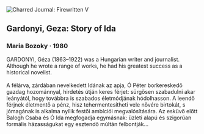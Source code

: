<div class="artwork-of-the-day">
  <div class="container">
    <div class="img-wrapper">
      <img
        src="https://uploads8.wikiart.org/00261/images/bozoky-maria/bozoky-ai-798.jpg!Large.jpg"
        alt="Charred Journal: Firewritten V" />
    </div>
    <div class="artwork-detail">
      <div class="artwork-origin"> 
        <h2 class="artwork-name">Gardonyi, Geza: Story of Ida</h2>
        <h3 class="artist">
          Maria Bozoky
                    ·  1980
        </h3>
      </div>
      <p class="description">
        <span class="artwork-description-text ng-binding" ng-bind-html="viewModel.ArtworkOfTheDay.Description | unsafe">GARDONYI, Géza (1863–1922) was a Hungarian writer and journalist. Although he wrote a range of works, he had his greatest success as a historical novelist.<br><br>A félárva, zárdában nevelkedett Idának az apja, Ó Péter borkereskedő gazdag hozománnyal, hirdetés útján keres férjet: sürgősen szabadulni akar leányától, hogy továbbra is szabados életmódjának hódolhasson. A leendő férjnek életmentő a pénz, hisz tehermentesítheti vele nővére birtokát, s jómagának is alkalma nyílik festői ambíciói megvalósítására. Az esküvő előtt Balogh Csaba és Ó Ida megfogadja egymásnak: üzleti alapú és szigorúan formális házasságukat egy esztendő múltán felbontják…</span>
                        <div class="text-shadow-container" ng-show="showShadow" style=""></div>
      </p>
    </div>
  </div>

</div>

